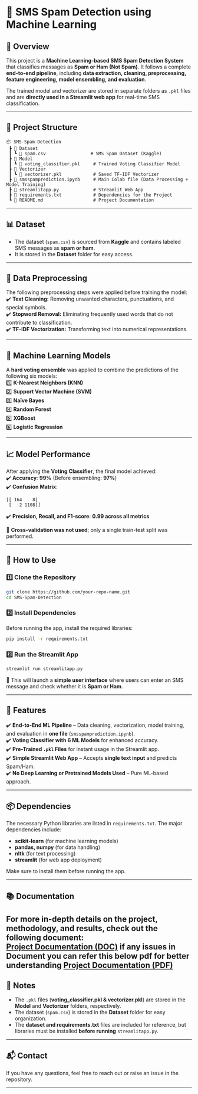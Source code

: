 # 📩 SMS Spam Detection using Machine Learning  

## 📌 Overview  
This project is a **Machine Learning-based SMS Spam Detection System** that classifies messages as **Spam or Ham (Not Spam)**. It follows a complete **end-to-end pipeline**, including **data extraction, cleaning, preprocessing, feature engineering, model ensembling, and evaluation**.  

The trained model and vectorizer are stored in separate folders as `.pkl` files and are **directly used in a Streamlit web app** for real-time SMS classification.  

---

## 📁 Project Structure  
```
📦 SMS-Spam-Detection  
 ┣ 📂 Dataset  
 ┃ ┗ 📜 spam.csv                 # SMS Spam Dataset (Kaggle)  
 ┣ 📂 Model  
 ┃ ┗ 📜 voting_classifier.pkl     # Trained Voting Classifier Model  
 ┣ 📂 Vectorizer  
 ┃ ┗ 📜 vectorizer.pkl            # Saved TF-IDF Vectorizer  
 ┣ 📜 smsspamprediction.ipynb     # Main Colab file (Data Processing + Model Training)  
 ┣ 📜 streamlitapp.py             # Streamlit Web App  
 ┣ 📜 requirements.txt            # Dependencies for the Project  
 ┗ 📜 README.md                   # Project Documentation  
```

---

## 📊 Dataset  
- The dataset (`spam.csv`) is sourced from **Kaggle** and contains labeled SMS messages as **spam or ham**.  
- It is stored in the **Dataset** folder for easy access.  

---

## 🔧 Data Preprocessing  
The following preprocessing steps were applied before training the model:  
✔️ **Text Cleaning:** Removing unwanted characters, punctuations, and special symbols.  
✔️ **Stopword Removal:** Eliminating frequently used words that do not contribute to classification.  
✔️ **TF-IDF Vectorization:** Transforming text into numerical representations.  

---

## 🤖 Machine Learning Models  
A **hard voting ensemble** was applied to combine the predictions of the following six models:  
1️⃣ **K-Nearest Neighbors (KNN)**  
2️⃣ **Support Vector Machine (SVM)**  
3️⃣ **Naïve Bayes**  
4️⃣ **Random Forest**  
5️⃣ **XGBoost**  
6️⃣ **Logistic Regression**  

---

## 📈 Model Performance  
After applying the **Voting Classifier**, the final model achieved:  
✔️ **Accuracy**: **99%** (Before ensembling: **97%**)  
✔️ **Confusion Matrix**:  
```
[[ 164    8]  
 [   2 1108]]  
```
✔️ **Precision, Recall, and F1-score**: **0.99 across all metrics**  

🚫 **Cross-validation was not used**; only a single train-test split was performed.  

---

## 🚀 How to Use  

### 1️⃣ Clone the Repository  
```bash
git clone https://github.com/your-repo-name.git
cd SMS-Spam-Detection
```

### 2️⃣ Install Dependencies  
Before running the app, install the required libraries:  
```bash
pip install -r requirements.txt
```

### 3️⃣ Run the Streamlit App  
```bash
streamlit run streamlitapp.py
```
📌 This will launch a **simple user interface** where users can enter an SMS message and check whether it is **Spam or Ham**.  

---

## 🎯 Features  
✔️ **End-to-End ML Pipeline** – Data cleaning, vectorization, model training, and evaluation in **one file** (`smsspamprediction.ipynb`).  
✔️ **Voting Classifier with 6 ML Models** for enhanced accuracy.  
✔️ **Pre-Trained `.pkl` Files** for instant usage in the Streamlit app.  
✔️ **Simple Streamlit Web App** – Accepts **single text input** and predicts Spam/Ham.  
✔️ **No Deep Learning or Pretrained Models Used** – Pure ML-based approach.  

---

## 📦 Dependencies  
The necessary Python libraries are listed in `requirements.txt`. The major dependencies include:  
- **scikit-learn** (for machine learning models)  
- **pandas, numpy** (for data handling)  
- **nltk** (for text processing)  
- **streamlit** (for web app deployment)  

Make sure to install them before running the app.  

---

## 📚 Documentation  
For more in-depth details on the project, methodology, and results, check out the following document:  
[Project Documentation (DOC)](https://docs.google.com/document/d/13N-qblxnE2BAfs45xXZQwDUMDvgI0Yl4/edit?usp=drive_link&ouid=106279639348725340140&rtpof=true&sd=true)
if any issues in Document you can refer this below pdf for better understanding
[Project Documentation (PDF)](https://drive.google.com/file/d/1Ig1EFQuKsDT8jkXAOCnxRS0k_CAa4S2X/view?usp=sharing)
---


## 📌 Notes  
- The `.pkl` files (**voting_classifier.pkl & vectorizer.pkl**) are stored in the **Model** and **Vectorizer** folders, respectively.  
- The dataset (`spam.csv`) is stored in the **Dataset** folder for easy organization.  
- The **dataset and requirements.txt** files are included for reference, but libraries must be installed **before running** `streamlitapp.py`.  

---

## 📬 Contact  
If you have any questions, feel free to reach out or raise an issue in the repository.  

---
